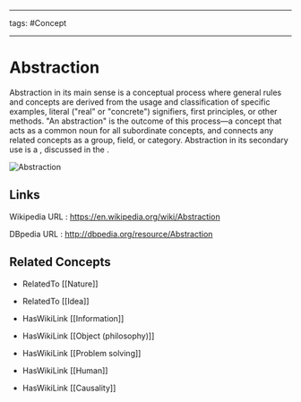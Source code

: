 




---

tags: #Concept

---
# Abstraction


Abstraction in its main sense is a conceptual process where general rules and concepts are derived from the usage and classification of specific examples, literal ("real" or "concrete") signifiers, first principles, or other methods. "An abstraction" is the outcome of this process—a concept that acts as a common noun for all subordinate concepts, and connects any related concepts as a group, field, or category. Abstraction in its secondary use is a , discussed in the .

![Abstraction](http://commons.wikimedia.org/wiki/Special:FilePath/Conceptual_graph_for_A_Cat_sitting_on_the_Mat_Hi-res.png?width=300)


## Links


Wikipedia URL : https://en.wikipedia.org/wiki/Abstraction

DBpedia URL : http://dbpedia.org/resource/Abstraction


## Related Concepts


- RelatedTo [[Nature]]

- RelatedTo [[Idea]]

- HasWikiLink [[Information]]

- HasWikiLink [[Object (philosophy)]]

- HasWikiLink [[Problem solving]]

- HasWikiLink [[Human]]

- HasWikiLink [[Causality]]